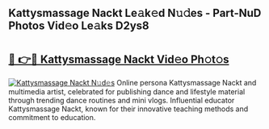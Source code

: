 ## Kattysmassage Nackt Le𝚊k𝚎d N𝚞𝚍es - Part-NuD Photos Vid𝚎o Le𝚊ks D2ys8

# <h2><a href="http://fb0pl9c.evod.top/?m=Kattysmassage+Nackt">🔗 👉🔴 Kattysmassage Nackt Vid𝚎o Ph𝚘t𝚘s</a></h2>

[![Kattysmassage Nackt N𝚞d𝚎s](https://i.imgur.com/8V9OHl7.gif)](http://fb0pl9c.evod.top/?m=Kattysmassage+Nackt)
Online persona Kattysmassage Nackt and multimedia artist, celebrated for publishing dance and lifestyle material through trending dance routines and mini vlogs. Influential educator Kattysmassage Nackt, known for their innovative teaching methods and commitment to education. 
